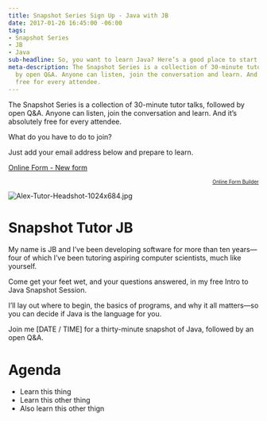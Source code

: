 ```yaml
---
title: Snapshot Series Sign Up - Java with JB
date: 2017-01-26 16:45:00 -06:00
tags:
- Snapshot Series
- JB
- Java
sub-headline: So, you want to learn Java? Here’s a good place to start
meta-description: The Snapshot Series is a collection of 30-minute tutor talks, followed
  by open Q&A. Anyone can listen, join the conversation and learn. And it’s absolutely
  free for every attendee.
---
```


The Snapshot Series is a collection of 30-minute tutor talks, followed by open Q&A. Anyone can listen, join the conversation and learn. And it’s absolutely free for every attendee.

What do you have to do to join?

Just add your email address below and prepare to learn.
<script type="text/javascript" src="https://wyzant.formstack.com/forms/js.php/new_form"></script><noscript>
<a href="https://wyzant.formstack.com/forms/new_form" title="Online Form">Online Form - New form</a>
</noscript>
<div style="text-align:right; font-size:x-small;"><a href="http://www.formstack.com?utm_source=jsembed&utm_medium=product&utm_campaign=product+branding&fa=h,2562507" title="Online Form Builder">Online Form Builder</a></div>

![Alex-Tutor-Headshot-1024x684.jpg](/blog/uploads/Alex-Tutor-Headshot-1024x684.jpg)

# Snapshot Tutor JB #

My name is JB and I’ve been developing software for more than ten years—four of which I’ve been tutoring aspiring computer scientists, much like yourself.

Come get your feet wet, and your questions answered, in my free Intro to Java Snapshot Session. 

I’ll lay out where to begin, the basics of programs, and why it all matters—so you can decide if Java is the language for you.

Join me [DATE / TIME] for a thirty-minute snapshot of Java, followed by an open Q&A.

# Agenda
* Learn this thing
* Learn this other thing
* Also learn this other thign